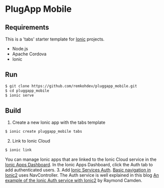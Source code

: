 # PlugApp Mobile

## Requirements

This is a 'tabs' starter template for [Ionic](http://ionicframework.com/docs/) projects.

* Node.js
* Apache Cordova
* Ionic

## Run

```bash
$ git clone https://github.com/remkohdev/pluggapp_mobile.git
$ cd pluggapp_mobile
$ ionic serve
```

## Build

1. Create a new Ionic app with the tabs template
```bash
$ ionic create pluggapp_mobile tabs
```
2. Link to Ionic Cloud
```bash
$ ionic link
```
You can manage Ionic apps that are linked to the Ionic Cloud service in the [Ionic Apps Dashboard](https://apps.ionic.io/apps/). In the Ionic Apps Dashboard, click the Auth tab to add authenticated users.
3. Add [Ionic Services Auth](https://docs.ionic.io/services/auth/). [Basic navigation in Ionic2](https://www.joshmorony.com/a-simple-guide-to-navigation-in-ionic-2/) uses NavController. The Auth service is well explained in this blog [An example of the Ionic Auth service with Ionic2](https://www.raymondcamden.com/2016/11/04/an-example-of-the-ionic-auth-service-with-ionic-2) by Raymond Camden.
